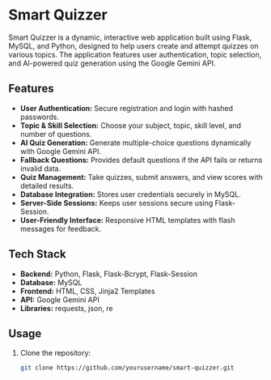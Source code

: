 # Smart Quizzer
Smart Quizzer is a dynamic, interactive web application built using Flask, MySQL, and Python, designed to help users create and attempt quizzes on various topics. The application features user authentication, topic selection, and AI-powered quiz generation using the Google Gemini API.

## Features
- **User Authentication:** Secure registration and login with hashed passwords.
- **Topic & Skill Selection:** Choose your subject, topic, skill level, and number of questions.
- **AI Quiz Generation:** Generate multiple-choice questions dynamically with Google Gemini API.
- **Fallback Questions:** Provides default questions if the API fails or returns invalid data.
- **Quiz Management:** Take quizzes, submit answers, and view scores with detailed results.
- **Database Integration:** Stores user credentials securely in MySQL.
- **Server-Side Sessions:** Keeps user sessions secure using Flask-Session.
- **User-Friendly Interface:** Responsive HTML templates with flash messages for feedback.

## Tech Stack
- **Backend:** Python, Flask, Flask-Bcrypt, Flask-Session
- **Database:** MySQL
- **Frontend:** HTML, CSS, Jinja2 Templates
- **API:** Google Gemini API
- **Libraries:** requests, json, re

## Usage
1. Clone the repository:
   ```bash
   git clone https://github.com/yourusername/smart-quizzer.git
